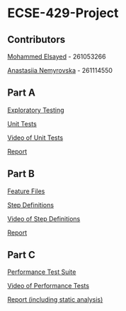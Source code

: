 # ECSE-429-Project

## Contributors
[Mohammed Elsayed](https://github.com/mohdels) - 261053266

[Anastasiia Nemyrovska](https://github.com/ananemyro) - 261114550

## Part A
[Exploratory Testing](https://github.com/mohdels/ECSE-429-Project/tree/master/Exploratory%20Tests)

[Unit Tests](https://github.com/mohdels/ECSE-429-Project/tree/master/src/test/unitTests)

[Video of Unit Tests](https://www.youtube.com/watch?v=1gXNgEQluVY)

[Report](https://github.com/mohdels/ECSE-429-Project/blob/master/Part%20A%20Report.pdf)

## Part B
[Feature Files](https://github.com/mohdels/ECSE-429-Project/tree/master/src/test/resources/features)

[Step Definitions](https://github.com/mohdels/ECSE-429-Project/tree/master/src/test/storyTests)

[Video of Step Definitions](https://youtu.be/07mXChet4q4)

[Report](https://github.com/mohdels/ECSE-429-Project/blob/master/Part%20B%20Report.pdf)

## Part C
[Performance Test Suite](https://github.com/mohdels/ECSE-429-Project/tree/master/src/test/unitTests)

[Video of Performance Tests](https://www.youtube.com/watch?v=dSBo8UJ34d0)

[Report (including static analysis)](https://github.com/mohdels/ECSE-429-Project/blob/master/Part%20C%20Report.pdf)
